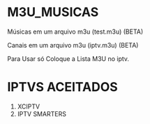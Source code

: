 # M3U_MUSICAS
Músicas em um arquivo m3u (test.m3u) (BETA)

Canais em um arquivo m3u (iptv.m3u) (BETA)

Para Usar só Coloque a Lista M3U no iptv.

# IPTVS ACEITADOS
1. XCIPTV
2. IPTV SMARTERS
